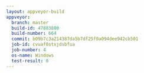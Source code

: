 ```yaml
---
layout: appveyor-build
appveyor:
  branch: master
  build-id: 47883880
  build-number: 664
  commit: b09b7c3a214387da5b7df25f0a094dee942cb501
  job-id: cvuaf0stxjdsbfua
  job-number: 4
  os-name: Windows
  test-result: 0
---
```

